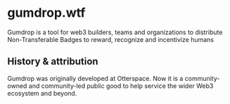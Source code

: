 # gumdrop.wtf
Gumdrop is a tool for web3 builders, teams and organizations to distribute Non-Transferable Badges to reward, recognize and incentivize humans

## History & attribution
Gumdrop was originally developed at Otterspace. Now it is a community-owned and community-led public good to help service the wider Web3 ecosystem and beyond. 
